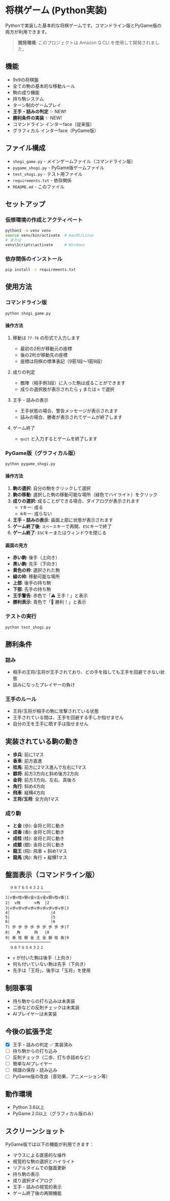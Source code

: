 # 将棋ゲーム (Python実装)

Pythonで実装した基本的な将棋ゲームです。コマンドライン版とPyGame版の両方が利用できます。

> **開発環境**: このプロジェクトは Amazon Q CLI を使用して開発されました。

## 機能

- 9x9の将棋盤
- 全ての駒の基本的な移動ルール
- 駒の成り機能
- 持ち駒システム
- ターン制のゲームプレイ
- **王手・詰みの判定** ✨ NEW!
- **勝利条件の実装** ✨ NEW!
- コマンドライン インターface（従来版）
- グラフィカル インターface（PyGame版）

## ファイル構成

- `shogi_game.py` - メインゲームファイル（コマンドライン版）
- `pygame_shogi.py` - PyGame版ゲームファイル
- `test_shogi.py` - テスト用ファイル
- `requirements.txt` - 依存関係
- `README.md` - このファイル

## セットアップ

### 仮想環境の作成とアクティベート

```bash
python3 -m venv venv
source venv/bin/activate  # macOS/Linux
# または
venv\Scripts\activate     # Windows
```

### 依存関係のインストール

```bash
pip install -r requirements.txt
```

## 使用方法

### コマンドライン版

```bash
python shogi_game.py
```

#### 操作方法

1. 移動は `77-76` の形式で入力します
   - 最初の2桁が移動元の座標
   - 後の2桁が移動先の座標
   - 座標は将棋の標準表記（9筋1段〜1筋9段）

2. 成りの判定
   - 敵陣（相手側3段）に入った駒は成ることができます
   - 成りの選択肢が表示されたら `y` または `n` で選択

3. 王手・詰みの表示
   - 王手状態の場合、警告メッセージが表示されます
   - 詰みの場合、勝者が表示されてゲームが終了します

4. ゲーム終了
   - `quit` と入力するとゲームを終了します

### PyGame版（グラフィカル版）

```bash
python pygame_shogi.py
```

#### 操作方法

1. **駒の選択**: 自分の駒をクリックして選択
2. **駒の移動**: 選択した駒の移動可能な場所（緑色でハイライト）をクリック
3. **成りの選択**: 成ることができる場合、ダイアログが表示されます
   - `Y`キー: 成る
   - `N`キー: 成らない
4. **王手・詰みの表示**: 画面上部に状態が表示されます
5. **ゲーム終了後**: `スペース`キーで再開、`ESC`キーで終了
6. **ゲーム終了**: `ESC`キーまたはウィンドウを閉じる

#### 画面の見方

- **赤い駒**: 後手（上向き）
- **黒い駒**: 先手（下向き）
- **黄色の枠**: 選択された駒
- **緑の枠**: 移動可能な場所
- **上部**: 後手の持ち駒
- **下部**: 先手の持ち駒
- **王手警告**: 赤色で「⚠️ 王手！」と表示
- **勝利表示**: 青色で「🎉 勝利！」と表示

### テストの実行

```bash
python test_shogi.py
```

## 勝利条件

### 詰み
- 相手の王将/玉将が王手されており、どの手を指しても王手を回避できない状態
- 詰みになったプレイヤーの負け

### 王手のルール
- 王将/玉将が相手の駒に攻撃されている状態
- 王手されている間は、王手を回避する手しか指せません
- 自分の王を王手に晒す手は指せません

## 実装されている駒の動き

- **歩兵**: 前に1マス
- **香車**: 前方直進
- **桂馬**: 前方に2マス進んで左右に1マス
- **銀将**: 前方3方向と斜め後方2方向
- **金将**: 前方3方向、左右、真後ろ
- **角行**: 斜め4方向
- **飛車**: 縦横4方向
- **王将/玉将**: 全方向1マス

### 成り駒

- **と金** (歩): 金将と同じ動き
- **成香** (香): 金将と同じ動き
- **成桂** (桂): 金将と同じ動き
- **成銀** (銀): 金将と同じ動き
- **龍王** (飛): 飛車 + 斜め1マス
- **龍馬** (角): 角行 + 縦横1マス

## 盤面表示（コマンドライン版）

```
  ９８７６５４３２１
  ──────────────────
1|v香v桂v銀v金v玉v金v銀v桂v香|1
2|  v飛      v角  |2
3|v歩v歩v歩v歩v歩v歩v歩v歩v歩|3
4|                  |4
5|                  |5
6|                  |6
7| 歩 歩 歩 歩 歩 歩 歩 歩 歩|7
8|   角      飛   |8
9| 香 桂 銀 金 王 金 銀 桂 香|9
  ──────────────────
  ９８７６５４３２１
```

- `v` が付いた駒は後手（上向き）
- 何も付いていない駒は先手（下向き）
- 先手は「王将」、後手は「玉将」を使用

## 制限事項

- 持ち駒からの打ち込みは未実装
- 二歩などの反則チェックは未実装
- AIプレイヤーは未実装

## 今後の拡張予定

- [x] 王手・詰みの判定 ✅ 実装済み
- [ ] 持ち駒からの打ち込み
- [ ] 反則チェック（二歩、打ち歩詰めなど）
- [ ] 簡単なAIプレイヤー
- [ ] 棋譜の保存・読み込み
- [ ] PyGame版の改良（音効果、アニメーション等）

## 動作環境

- Python 3.6以上
- PyGame 2.0以上（グラフィカル版のみ）

## スクリーンショット

PyGame版では以下の機能が利用できます：
- マウスによる直感的な操作
- 視覚的な駒の選択とハイライト
- リアルタイムでの盤面更新
- 持ち駒の表示
- 成り選択ダイアログ
- 王手・詰みの視覚的表示
- ゲーム終了後の再開機能
